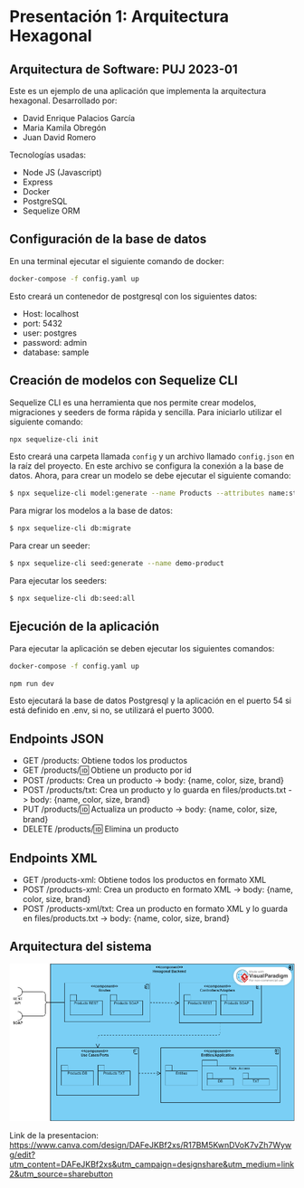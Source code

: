 # Presentación 1: Arquitectura Hexagonal
## Arquitectura de Software: PUJ 2023-01
Este es un ejemplo de una aplicación que implementa la arquitectura hexagonal.
Desarrollado por:
- David Enrique Palacios García
- Maria Kamila Obregón
- Juan David Romero

Tecnologías usadas:
- Node JS (Javascript)
- Express
- Docker
- PostgreSQL
- Sequelize ORM

## Configuración de la base de datos
En una terminal ejecutar el siguiente comando de docker:
```bash
docker-compose -f config.yaml up
```
Esto creará un contenedor de postgresql con los siguientes datos:
- Host: localhost
- port: 5432
- user: postgres
- password: admin
- database: sample

## Creación de modelos con Sequelize CLI
Sequelize CLI es una herramienta que nos permite crear modelos, migraciones y seeders de forma rápida y sencilla.
Para iniciarlo utilizar el siguiente comando:

```bash
npx sequelize-cli init
```
Esto creará una carpeta llamada `config` y un archivo llamado `config.json` en la raíz del proyecto. En este archivo se configura la conexión a la base de datos.
Ahora, para crear un modelo se debe ejecutar el siguiente comando:
```bash
$ npx sequelize-cli model:generate --name Products --attributes name:string,color:string,size:string,brand:string
```
Para migrar los modelos a la base de datos:

```bash
$ npx sequelize-cli db:migrate
```

Para crear un seeder:

```bash
$ npx sequelize-cli seed:generate --name demo-product
```

Para ejecutar los seeders:

```bash
$ npx sequelize-cli db:seed:all
```

## Ejecución de la aplicación
Para ejecutar la aplicación se deben ejecutar los siguientes comandos:

```bash
docker-compose -f config.yaml up
```

```bash
npm run dev
```

Esto ejecutará la base de datos Postgresql y la aplicación en el puerto 54 si está definido en .env, si no, se utilizará el puerto 3000.

## Endpoints JSON
- GET /products: Obtiene todos los productos
- GET /products/:id: Obtiene un producto por id
- POST /products: Crea un producto -> body: {name, color, size, brand}
- POST /products/txt: Crea un producto y lo guarda en files/products.txt -> body: {name, color, size, brand}
- PUT /products/:id: Actualiza un producto -> body: {name, color, size, brand}
- DELETE /products/:id: Elimina un producto

## Endpoints XML
- GET /products-xml: Obtiene todos los productos en formato XML
- POST /products-xml: Crea un producto en formato XML -> body: {name, color, size, brand}
- POST /products-xml/txt: Crea un producto en formato XML y lo guarda en files/products.txt -> body: {name, color, size, brand}

## Arquitectura del sistema
![alt text](files/Hexagonal%20Architecture%20Component.png "Arquitectura del sistema")

Link de la presentacion: https://www.canva.com/design/DAFeJKBf2xs/R17BM5KwnDVoK7vZh7Wywg/edit?utm_content=DAFeJKBf2xs&utm_campaign=designshare&utm_medium=link2&utm_source=sharebutton
